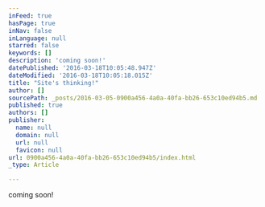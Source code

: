 ```yaml
---
inFeed: true
hasPage: true
inNav: false
inLanguage: null
starred: false
keywords: []
description: 'coming soon!'
datePublished: '2016-03-18T10:05:48.947Z'
dateModified: '2016-03-18T10:05:18.015Z'
title: "Site's thinking!"
author: []
sourcePath: _posts/2016-03-05-0900a456-4a0a-40fa-bb26-653c10ed94b5.md
published: true
authors: []
publisher:
  name: null
  domain: null
  url: null
  favicon: null
url: 0900a456-4a0a-40fa-bb26-653c10ed94b5/index.html
_type: Article

---
```

coming soon!